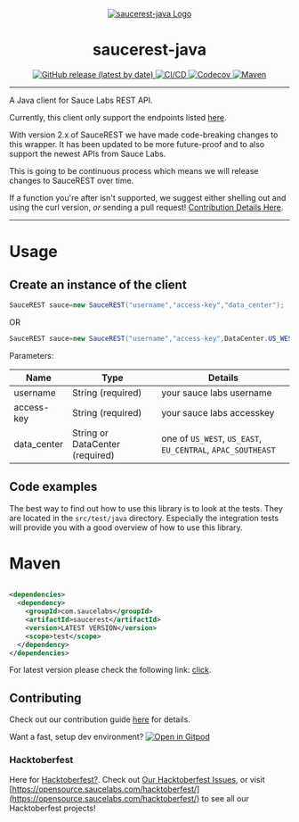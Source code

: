 <p align="center">
  <a href="https://github.com/saucelabs/saucerest-java/">
    <img alt="saucerest-java Logo" src="https://github.com/saucelabs/saucerest-java/.github/SauceLabsLogo.png">
  </a>
</p>

<h1 align="center"><strong>saucerest-java</strong></h1>

<p align="center">
  <a href="https://github.com/saucelabs/saucerest-java/releases">
    <img alt="GitHub release (latest by date)" src="https://img.shields.io/github/v/release/saucelabs/saucerest-java?style=for-the-badge&logo=github&logoColor=white">
  </a>
  <a href="https://github.com/saucelabs/saucerest-java/actions/workflows/java-ci.yml">
    <img alt="CI/CD" src="https://img.shields.io/github/actions/workflow/status/saucelabs/saucerest-java/java-ci.yml?branch=master&label=CI/CD&style=for-the-badge&logo=githubactions&logoColor=white">
  </a>
  <a href="https://codecov.io/gh/saucelabs/saucerest-java?branch=master">
    <img alt="Codecov" src="https://img.shields.io/codecov/c/gh/saucelabs/saucerest-java?style=for-the-badge&logo=codecov&logoColor=white">
  </a>
  <a href="https://central.sonatype.com/artifact/com.saucelabs/saucerest">
    <img alt="Maven" src="https://img.shields.io/maven-central/v/com.saucelabs/saucerest?style=for-the-badge&logo=maven&logoColor=white">
  </a>
</p>
<hr>

A Java client for Sauce Labs REST API.

Currently, this client only support the endpoints listed [here](https://docs.saucelabs.com/dev/api/).

With version 2.x of SauceREST we have made code-breaking changes to this wrapper. It has been updated to be more
future-proof and to also support the newest APIs from Sauce Labs.

This is going to be continuous process which means we will release changes to SauceREST over time.

If a function you're after isn't supported, we suggest either shelling out and using the curl version, _or_ sending a pull
request!  [Contribution Details Here](https://github.com/saucelabs/saucerest-java/blob/master/CONTRIBUTING.md).

<hr>

# Usage

## Create an instance of the client

```java
SauceREST sauce=new SauceREST("username","access-key","data_center");
```

OR

```java
SauceREST sauce=new SauceREST("username","access-key",DataCenter.US_WEST);
```

Parameters:

| Name        | Type                            | Details                                                     |
|-------------|---------------------------------|-------------------------------------------------------------|
| username    | String (required)               | your sauce labs username                                    |
| access-key  | String (required)               | your sauce labs accesskey                                   |
| data_center | String or DataCenter (required) | one of `US_WEST`, `US_EAST`, `EU_CENTRAL`, `APAC_SOUTHEAST` |

## Code examples

The best way to find out how to use this library is to look at the tests. They are located in the `src/test/java` directory. Especially the integration tests
will provide you with a good overview of how to use this library.

# Maven

```xml

<dependencies>
  <dependency>
    <groupId>com.saucelabs</groupId>
    <artifactId>saucerest</artifactId>
    <version>LATEST VERSION</version>
    <scope>test</scope>
  </dependency>
</dependencies>
```

For latest version please check the following link: [click](https://search.maven.org/#search%7Cgav%7C1%7Cg%3A%22com.saucelabs%22%20AND%20a%3A%22saucerest%22).

## Contributing

Check out our contribution guide [here](CONTRIBUTING.md) for details.

Want a fast, setup dev
environment?  [![Open in Gitpod](https://gitpod.io/button/open-in-gitpod.svg)](https://gitpod.io/#https://github.com/saucelabs/saucerest-java)

### Hacktoberfest

Here for [Hacktoberfest?](https://hacktoberfest.com/). Check
out [Our Hacktoberfest Issues](https://github.com/saucelabs/saucerest-java/issues?q=is%3Aissue+is%3Aopen+label%3Ahacktoberfest), or
visit [https://opensource.saucelabs.com/hacktoberfest/](https://opensource.saucelabs.com/hacktoberfest/) to see all our Hacktoberfest projects!